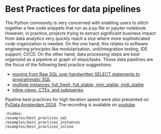 # Best Practices for data pipelines

The Python community is very concerned with enabling users to stitch together a few code snippets that run as a py file
or jupyter notebook. However, in practice, projects trying to extract significant business impact from data analytics
very quickly reach a size where more sophisticated code organization is needed. On the one hand, this relates to software
engineering principles like modularization, unit/integration testing, IDE support, CI/CD. On the other hand, data processing
steps are best organized as a pipeline or graph of steps/tasks. Those data pipelines are the focus of the following
best practice suggestions:

* [moving from Raw SQL over handwritten SELECT statements to programmatic SQL](/examples/best_practices_sql)
* [multiple instances: full_fresh, full_stable, mini_stable, midi_stable](/examples/best_practices_instances)
* [inline views, CTEs, and subqueries](/examples/best_practices_inline)

Pipeline best practices for high iteration speed were also presented on
[PyData Amsterdam 2024](https://amsterdam2024.pydata.org/cfp/talk/VPCY79/). The
recording is available on [youtube](https://www.youtube.com/watch?v=W7HWViXFcWw).

```{toctree}
:hidden:
/examples/best_practices_sql
/examples/best_practices_instances
/examples/best_practices_inline
```
